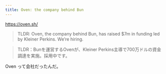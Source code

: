 ```yaml
---
title: Oven: the company behind Bun
---
```


https://oven.sh/

> TLDR: Oven, the company behind Bun, has raised $7m in funding led by Kleiner Perkins. We’re hiring.

> TLDR：Bunを運営するOvenが、Kleiner Perkins主導で700万ドルの資金調達を実施。採用中です。

Oven って会社だったんだ。


